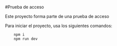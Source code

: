 #Prueba de acceso

Este proyecto forma parte de una prueba de acceso

Para iniciar el proyecto, usa los siguientes comandos:

```
    npm i
    npm run dev
```